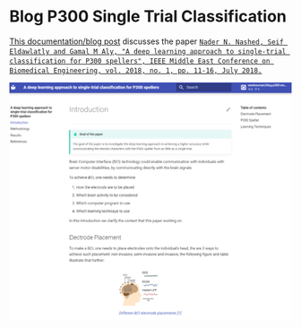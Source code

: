 # Blog P300 Single Trial Classification

[This documentation/blog post](https://weshouman.github.io/blog-p300-single-trial-classification/) discusses the paper [`Nader N. Nashed, Seif Eldawlatly and Gamal M Aly, "A deep learning approach to single-trial classification for P300 spellers", IEEE Middle East Conference on Biomedical Engineering, vol. 2018, no. 1, pp. 11-16, July 2018.`](https://ieeexplore.ieee.org/document/8402397)

![Intro page image](docs/media/intro_page.png)

